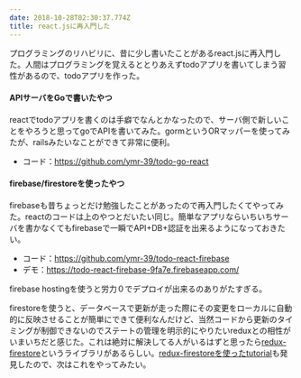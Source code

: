 ```yaml
---
date: 2018-10-28T02:30:37.774Z
title: react.jsに再入門した
---
```

プログラミングのリハビリに、昔に少し書いたことがあるreact.jsに再入門した。人間はプログラミングを覚えるととりあえずtodoアプリを書いてしまう習性があるので、todoアプリを作った。

#### APIサーバをGoで書いたやつ

reactでtodoアプリを書くのは手癖でなんとかなったので、サーバ側で新しいことをやろうと思ってgoでAPIを書いてみた。gormというORマッパーを使ってみたが、railsみたいなことができて非常に便利。

- コード：https://github.com/ymr-39/todo-go-react


#### firebase/firestoreを使ったやつ

firebaseも昔ちょっとだけ勉強したことがあったので再入門したくてやってみた。reactのコードは上のやつとだいたい同じ。簡単なアプリならいちいちサーバを書かなくてもfirebaseで一瞬でAPI+DB+認証を出来るようになっておきたい。

- コード：https://github.com/ymr-39/todo-react-firebase
- デモ：https://todo-react-firebase-9fa7e.firebaseapp.com/

firebase hostingを使うと労力０でデプロイが出来るのありがたすぎる。

firestoreを使うと、データベースで更新が走った際にその変更をローカルに自動的に反映させることが簡単にできて便利なんだけど、当然コードから更新のタイミングが制御できないのでステートの管理を明示的にやりたいreduxとの相性がいまいちだと感じた。これは絶対に解決してる人がいるはずと思ったら[redux-firestore](https://github.com/prescottprue/redux-firestore)というライブラリがあるらしい。[redux-firestoreを使ったtutorial](https://dusty.phillips.codes/2018/08/25/react-redux-firebase-with-firestore-tutorial/)も発見したので、次はこれをやってみたい。
